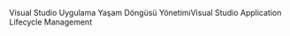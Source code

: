 <span data-ttu-id="9a5ea-101">Visual Studio Uygulama Yaşam Döngüsü Yönetimi</span><span class="sxs-lookup"><span data-stu-id="9a5ea-101">Visual Studio Application Lifecycle Management</span></span>